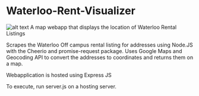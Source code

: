 # Waterloo-Rent-Visualizer
![alt text](https://github.com/AlbertQin/Waterloo-Rent-Visualizer/master/screenshot.png)
A map webapp that displays the location of Waterloo Rental Listings

Scrapes the Waterloo Off campus rental listing for addresses using Node.JS with the Cheerio and promise-request package.
Uses Google Maps and Geocoding API to convert the addresses to coordinates and returns them on a map.

Webapplication is hosted using Express JS

To execute, run server.js on a hosting server.
